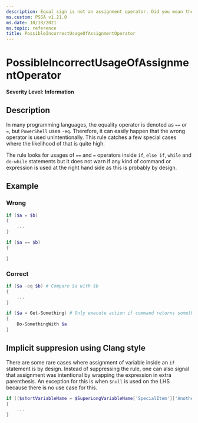 ```yaml
---
description: Equal sign is not an assignment operator. Did you mean the equality operator \'-eq\'?
ms.custom: PSSA v1.21.0
ms.date: 10/18/2021
ms.topic: reference
title: PossibleIncorrectUsageOfAssignmentOperator
---
```

# PossibleIncorrectUsageOfAssignmentOperator

**Severity Level: Information**

## Description

In many programming languages, the equality operator is denoted as `==` or `=`, but `PowerShell`
uses `-eq`. Therefore, it can easily happen that the wrong operator is used unintentionally. This
rule catches a few special cases where the likelihood of that is quite high.

The rule looks for usages of `==` and `=` operators inside `if`, `else if`, `while` and `do-while`
statements but it does not warn if any kind of command or expression is used at the right hand side
as this is probably by design.

## Example

### Wrong

```powershell
if ($a = $b)
{
    ...
}
```

```powershell
if ($a == $b)
{

}
```

### Correct

```powershell
if ($a -eq $b) # Compare $a with $b
{
    ...
}
```

```powershell
if ($a = Get-Something) # Only execute action if command returns something and assign result to variable
{
    Do-SomethingWith $a
}
```

## Implicit suppresion using Clang style

There are some rare cases where assignment of variable inside an `if` statement is by design.
Instead of suppressing the rule, one can also signal that assignment was intentional by wrapping the
expression in extra parenthesis. An exception for this is when `$null` is used on the LHS because
there is no use case for this.

```powershell
if (($shortVariableName = $SuperLongVariableName['SpecialItem']['AnotherItem']))
{
    ...
}
```
